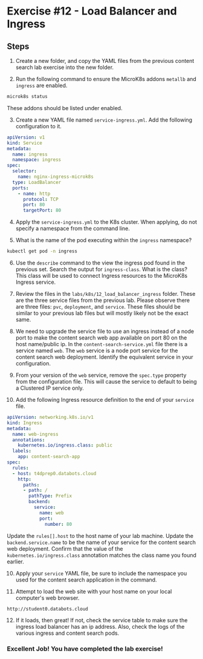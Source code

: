 # Exercise #12 - Load Balancer and Ingress

## Steps

1. Create a new folder, and copy the YAML files from the previous content search lab exercise into the new folder.

2. Run the following command to ensure the MicroK8s addons `metallb` and `ingress` are enabled.

```bash
microk8s status
```

These addons should be listed under enabled.

3. Create a new YAML file named `service-ingress.yml`. Add the following configuration to it.

```yaml
apiVersion: v1
kind: Service
metadata:
  name: ingress
  namespace: ingress
spec:
  selector:
    name: nginx-ingress-microk8s
  type: LoadBalancer
  ports:
    - name: http
      protocol: TCP
      port: 80
      targetPort: 80
```

4. Apply the `service-ingress.yml` to the K8s cluster. When applying, do not specify a namespace from the command line.

5. What is the name of the pod executing within the `ingress` namespace?

```bash
kubectl get pod -n ingress
```

6. Use the `describe` command to the view the ingress pod found in the previous set. Search the output for `ingress-class`. What is the class? This class will be used to connect Ingress resources to the MicroK8s Ingress service.

7. Review the files in the `labs/k8s/12_load_balancer_ingress` folder. These are the three service files from the previous lab. Please observe there are three files: `pvc`, `deployment`, and `service`. These files should be similar to your previous lab files but will mostly likely not be the exact same.

8. We need to upgrade the service file to use an ingress instead of a node port to make the content search web app available on port 80 on the host name/public ip. In the `content-search-service.yml` file there is a service named `web`. The `web` service is a node port service for the content search web deployment. Identify the equivalent service in your configuration.

9. From your version of the `web` service, remove the `spec.type` property from the configuration file. This will cause the service to default to being a Clustered IP service only.

9. Add the following Ingress resource definition to the end of your `service` file.

```yaml
apiVersion: networking.k8s.io/v1
kind: Ingress
metadata:
  name: web-ingress
  annotations:
    kubernetes.io/ingress.class: public
  labels:
    app: content-search-app
spec:
  rules:
  - host: t4dprep0.databots.cloud
    http:
      paths:
      - path: /
        pathType: Prefix
        backend:
          service:
            name: web
            port:
              number: 80
```

Update the `rules[].host` to the host name of your lab machine. Update the `backend.service.name` to be the name of your service for the content search web deployment. Confirm that the value of the `kubernetes.io/ingress.class` annotation matches the class name you found earlier.

10. Apply your `service` YAML file, be sure to include the namespace you used for the content search application in the command.

11. Attempt to load the web site with your host name on your local computer's web browser.

```bash
http://student0.databots.cloud
```

12. If it loads, then great! If not, check the service table to make sure the ingress load balancer has an ip address. Also, check the logs of the various ingress and content search pods.

### Excellent Job! You have completed the lab exercise!